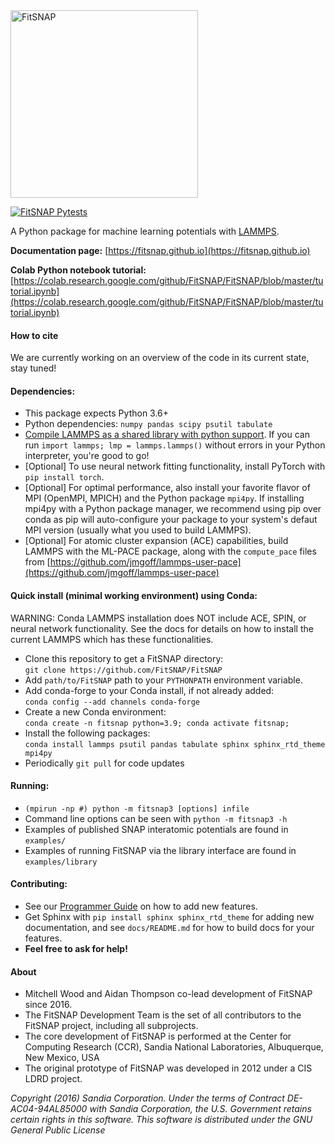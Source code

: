 <!----------------BEGIN-HEADER------------------------------------>

<img width="300" alt="FitSNAP" src="https://github.com/FitSNAP/FitSNAP/tree/master/docs/images/FitSNAP.png">


[![FitSNAP Pytests](https://github.com/FitSNAP/FitSNAP/actions/workflows/pytests.yaml/badge.svg?branch=master)](https://github.com/FitSNAP/FitSNAP/actions/workflows/pytests.yaml)

A Python package for machine learning potentials with [LAMMPS](https://github.com/lammps/lammps).

**Documentation page:** [https://fitsnap.github.io](https://fitsnap.github.io)

**Colab Python notebook tutorial:** [https://colab.research.google.com/github/FitSNAP/FitSNAP/blob/master/tutorial.ipynb](https://colab.research.google.com/github/FitSNAP/FitSNAP/blob/master/tutorial.ipynb)

#### How to cite 
We are currently working on an overview of the code in its current state, stay tuned!

#### Dependencies:

* This package expects Python 3.6+ 
* Python dependencies: `numpy pandas scipy psutil tabulate`
* [Compile LAMMPS as a shared library with python support](https://docs.lammps.org/Python_head.html). 
If you can run `import lammps; lmp = lammps.lammps()` without errors in your Python interpreter, 
you're good to go!
* [Optional] To use neural network fitting functionality, install PyTorch with `pip install torch`. 
* [Optional] For optimal performance, also install your favorite flavor of MPI (OpenMPI, MPICH) and 
the Python package `mpi4py`. If installing mpi4py with a Python package manager, we recommend using 
pip over conda as pip will auto-configure your package to your system's defaut MPI version 
(usually what you used to build LAMMPS).
* [Optional] For atomic cluster expansion (ACE) capabilities, build LAMMPS with the ML-PACE package, 
along with the `compute_pace` files from [https://github.com/jmgoff/lammps-user-pace](https://github.com/jmgoff/lammps-user-pace)

#### Quick install (minimal working environment) using Conda:

WARNING: Conda LAMMPS installation does NOT include ACE, SPIN, or neural network functionality. See 
the docs for details on how to install the current LAMMPS which has these functionalities.

* Clone this repository to get a FitSNAP directory:\
    `git clone https://github.com/FitSNAP/FitSNAP`
* Add `path/to/FitSNAP` path to your `PYTHONPATH` environment variable.
* Add conda-forge to your Conda install, if not already added:\
    `conda config --add channels conda-forge` 
* Create a new Conda environment:\
    `conda create -n fitsnap python=3.9; conda activate fitsnap;`
* Install the following packages:\
    `conda install lammps psutil pandas tabulate sphinx sphinx_rtd_theme mpi4py`
* Periodically `git pull` for code updates

#### Running:

* `(mpirun -np #) python -m fitsnap3 [options] infile`
* Command line options can be seen with `python -m fitsnap3 -h`
* Examples of published SNAP interatomic potentials are found in `examples/`
* Examples of running FitSNAP via the library interface are found in `examples/library`

#### Contributing:

* See our [Programmer Guide](https://fitsnap.github.io/Executable.html) on how to add new features.
* Get Sphinx with `pip install sphinx sphinx_rtd_theme` for adding new documentation, and see `docs/README.md` 
for how to build docs for your features. 
* **Feel free to ask for help!**

#### About
* Mitchell Wood and Aidan Thompson co-lead development of FitSNAP since 2016.
* The FitSNAP Development Team is the set of all contributors to the FitSNAP project, including all subprojects.
* The core development of FitSNAP is performed at the Center for Computing Research (CCR), Sandia National Laboratories, Albuquerque, New Mexico, USA 
* The original prototype of FitSNAP was developed in 2012 under a CIS LDRD project.

_Copyright (2016) Sandia Corporation. Under the terms of Contract DE-AC04-94AL85000 with Sandia Corporation, the U.S. Government retains certain rights in this software. This software is distributed under the GNU General Public License_
